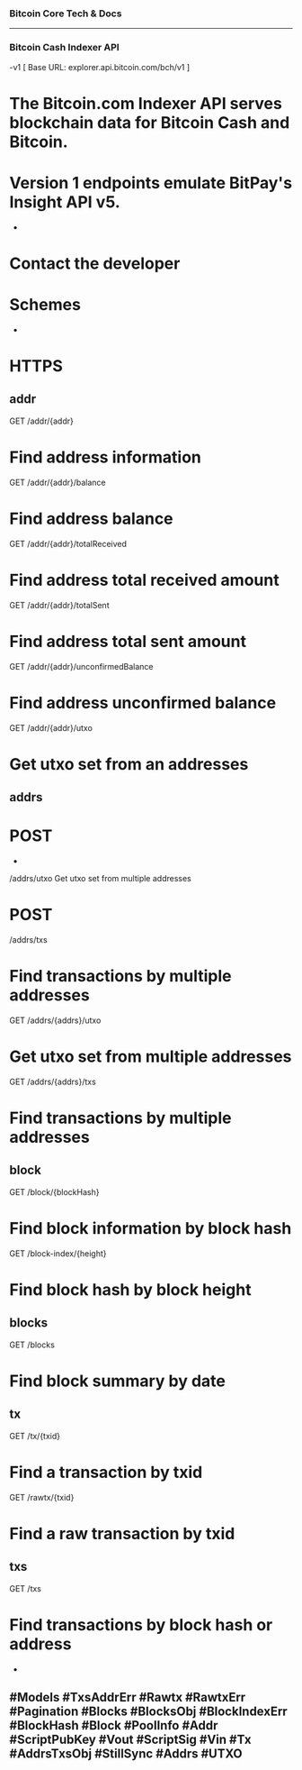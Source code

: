 ### Bitcoin Core Tech & Docs 
---
### Bitcoin Cash Indexer API
 -v1 
[ Base URL: explorer.api.bitcoin.com/bch/v1 ]
# The Bitcoin.com Indexer API serves blockchain data for Bitcoin Cash and Bitcoin.
# Version 1 endpoints emulate BitPay's Insight API v5.
-
# Contact the developer
# Schemes 
-
# HTTPS
addr
-
GET
/addr/{addr}
# Find address information
GET
/addr/{addr}/balance
# Find address balance
GET
/addr/{addr}/totalReceived
# Find address total received amount
GET
/addr/{addr}/totalSent
# Find address total sent amount
GET
/addr/{addr}/unconfirmedBalance
# Find address unconfirmed balance
GET
/addr/{addr}/utxo
# Get utxo set from an addresses
addrs
-
# POST 
-
/addrs/utxo
Get utxo set from multiple addresses
# POST
/addrs/txs
# Find transactions by multiple addresses
GET
/addrs/{addrs}/utxo
# Get utxo set from multiple addresses
GET
/addrs/{addrs}/txs
# Find transactions by multiple addresses
block
-
GET
/block/{blockHash}
# Find block information by block hash
GET
/block-index/{height}
# Find block hash by block height
blocks
-
GET
/blocks
# Find block summary by date
tx
-
GET
/tx/{txid}
# Find a transaction by txid
GET
/rawtx/{txid}
# Find a raw transaction by txid
txs
-
GET
/txs
# Find transactions by block hash or address 
-
#Models
#TxsAddrErr
#Rawtx
#RawtxErr 
#Pagination
#Blocks
#BlocksObj
#BlockIndexErr
#BlockHash
#Block
#PoolInfo
#Addr
#ScriptPubKey
#Vout
#ScriptSig
#Vin
#Tx
#AddrsTxsObj
#StillSync
#Addrs
#UTXO
-

